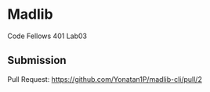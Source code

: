 # Madlib
Code Fellows 401 Lab03
## Submission
Pull Request: https://github.com/Yonatan1P/madlib-cli/pull/2